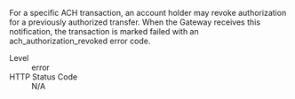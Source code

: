 <div class="method-area">
  <div class="method-copy">
    <div class="method-copy-padding">
      <p>For a specific ACH transaction, an account holder may revoke authorization for a previously
      authorized transfer. When the Gateway receives this notification, the transaction is marked
      failed with an <span class="code-green">ach_authorization_revoked</span> error code.</p>
      <dl class="dl-horizontal">
        <dt>Level</dt>
        <dd>error</dd>
        <dt>HTTP Status Code</dt>
        <dd>N/A</dd>
      </dl>
    </div>
  </div>
</div>
